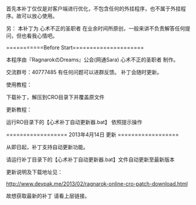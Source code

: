 首先本补丁仅仅是对客户端进行优化，不包含任何的外挂程序，也不属于外挂程序。故可以放心使用。

另： 本补丁为 心术不正的圣职者 在业余时间所原创，一般来讲不负责解答任何提问，但也看我心情吧。



===========Before Start=====================


本程序由『RagnarokのDreams』公会(网通Sara) 心术不正的圣职者 制作。

交流群号：40777485 有任何问题可以进群反馈。 补丁会随时更新。



使用教程：

下载补丁，解压到CRO目录下并覆盖原文件



更新教程：

运行RO目录下的【心术补丁自动更新器.bat】 依照提示操作




================== 2013年4月14日 更新 ==================

从即日起，补丁支持自动更新功能。 

请运行补丁目录下的【心术补丁自动更新器.bat】文件自动更新至最新版本




更新说明及下载地址见：

http://www.devpak.me/2013/02/ragnarok-online-cro-patch-download.html

故想获取最新的补丁 请看上层链接。



